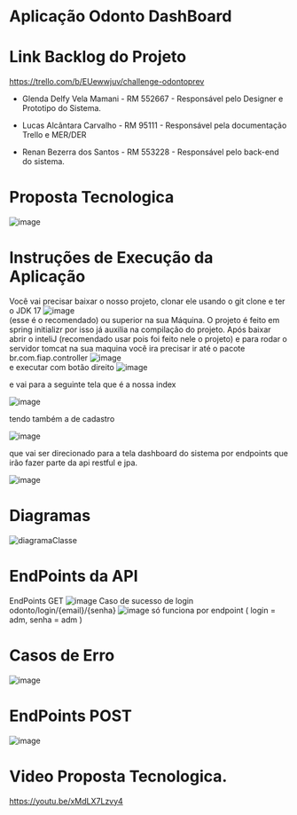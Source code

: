 # Aplicação Odonto DashBoard

# Link Backlog do Projeto
https://trello.com/b/EUewwjuv/challenge-odontoprev

- Glenda Delfy Vela Mamani - RM 552667 -
Responsável pelo Designer e Prototipo do Sistema.

- Lucas Alcântara Carvalho - RM 95111 -
Responsável pela documentação Trello e MER/DER

- Renan Bezerra dos Santos - RM 553228 -
Responsável pelo back-end do sistema.

# Proposta Tecnologica
![image](https://github.com/user-attachments/assets/4c86428e-2b24-4636-9e0c-842b2a421f59)

# Instruções de Execução da Aplicação

Você vai precisar baixar o nosso projeto, clonar ele usando o git clone e ter o JDK 17
![image](https://github.com/user-attachments/assets/0e99c0c5-e5f1-490f-9f9f-746af3cf230b)  
(esse é o recomendado) ou superior na sua Máquina. O projeto é feito em spring initializr por isso já auxilia na compilação do projeto.
Após baixar abrir o inteliJ (recomendado usar pois foi feito nele o projeto) e para rodar o servidor tomcat na sua maquina você ira precisar ir até o pacote br.com.fiap.controller 
![image](https://github.com/user-attachments/assets/1875d089-121e-4dd3-b04e-9b4519f79a76)  
e executar com botão direito
![image](https://github.com/user-attachments/assets/2b74ae4f-2c7b-4cb7-8ebd-e2b4b0c72ab6)

e vai para a seguinte tela que é a nossa index

![image](https://github.com/user-attachments/assets/dbeba6c7-76be-46ac-b2ad-f3ba08553610)

tendo também a de cadastro

![image](https://github.com/user-attachments/assets/dbe6891b-a2c5-4338-a391-5d9054e211be)

que vai ser direcionado para a tela dashboard do sistema por endpoints que irão fazer parte da api restful e jpa.

![image](https://github.com/user-attachments/assets/4d10f4cc-dab3-4915-81aa-466475d52b50)




# Diagramas
![diagramaClasse](https://github.com/user-attachments/assets/8e6701e4-2f7f-45b1-a1ce-2b36633b35ca)

# EndPoints da API
EndPoints GET
![image](https://github.com/user-attachments/assets/55d3c0cf-0d6a-4b39-a101-d814b91213f8)
Caso de sucesso de login
odonto/login/{email}/{senha}
![image](https://github.com/user-attachments/assets/07134912-2533-45ab-8701-17036f5bbb80)
só funciona por endpoint ( login = adm, senha = adm )

# Casos de Erro
![image](https://github.com/user-attachments/assets/2f13afcb-607c-4d5e-a406-1738ba5a2fb9)

# EndPoints POST
![image](https://github.com/user-attachments/assets/3a6a060d-daf3-49d1-99d7-298890c1d563)

# Video Proposta Tecnologica.
https://youtu.be/xMdLX7Lzvy4
